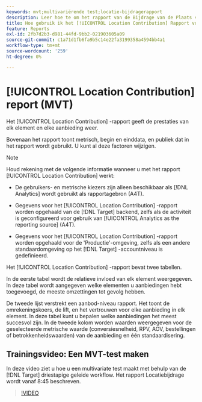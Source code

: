 ```yaml
---
keywords: mvt;multivariërende test;locatie-bijdragerapport
description: Leer hoe te om het rapport van de Bijdrage van de Plaats voor Adobe  [!DNL Target] [!UICONTROL Experience Targeting] activiteiten te gebruiken die de prestaties van elk element en elke aanbieding tonen.
title: Hoe gebruik ik het [!UICONTROL Location Contribution] Rapport voor [!UICONTROL Multivariate Test] -activiteiten?
feature: Reports
exl-id: 2fb7d2b3-d981-44fd-9bb2-021903605a09
source-git-commit: c1a71d1fb6fa9b5c14e22fa3199358a4594bb4a1
workflow-type: tm+mt
source-wordcount: '259'
ht-degree: 0%

---
```


# [!UICONTROL Location Contribution] report (MVT)

Het [!UICONTROL Location Contribution] -rapport geeft de prestaties van elk element en elke aanbieding weer.

Bovenaan het rapport toont metrisch, begin en einddata, en publiek dat in het rapport wordt gebruikt. U kunt al deze factoren wijzigen.

>[!NOTE]
>
>Houd rekening met de volgende informatie wanneer u met het rapport [!UICONTROL Location Contribution] werkt:
>
>* De gebruikers- en metrische kiezers zijn alleen beschikbaar als [!DNL Analytics] wordt gebruikt als rapportagebron (A4T).
>
>* Gegevens voor het [!UICONTROL Location Contribution] -rapport worden opgehaald van de [!DNL Target] backend, zelfs als de activiteit is geconfigureerd voor gebruik van [!UICONTROL Analytics as the reporting source] (A4T).
>
>* Gegevens voor het [!UICONTROL Location Contribution] -rapport worden opgehaald voor de &#39;Productie&#39;-omgeving, zelfs als een andere standaardomgeving op het [!DNL Target] -accountniveau is gedefinieerd.

Het [!UICONTROL Location Contribution] -rapport bevat twee tabellen.

In de eerste tabel wordt de relatieve invloed van elk element weergegeven. In deze tabel wordt aangegeven welke elementen u aanbiedingen hebt toegevoegd, de meeste omzettingen tot gevolg hebben.

De tweede lijst verstrekt een aanbod-niveau rapport. Het toont de omrekeningskoers, de lift, en het vertrouwen voor elke aanbieding in elk element. In deze tabel kunt u bepalen welke aanbiedingen het meest succesvol zijn. In de tweede kolom worden waarden weergegeven voor de geselecteerde metrische waarde (conversiesnelheid, RPV, AOV, bestellingen of betrokkenheidswaarden) van de aanbieding en één standaardisering.

## Trainingsvideo: Een MVT-test maken

In deze video ziet u hoe u een multivariate test maakt met behulp van de [!DNL Target] driestapige geleide workflow. Het rapport Locatiebijdrage wordt vanaf 8:45 beschreven.

>[!VIDEO](https://video.tv.adobe.com/v/17395)
